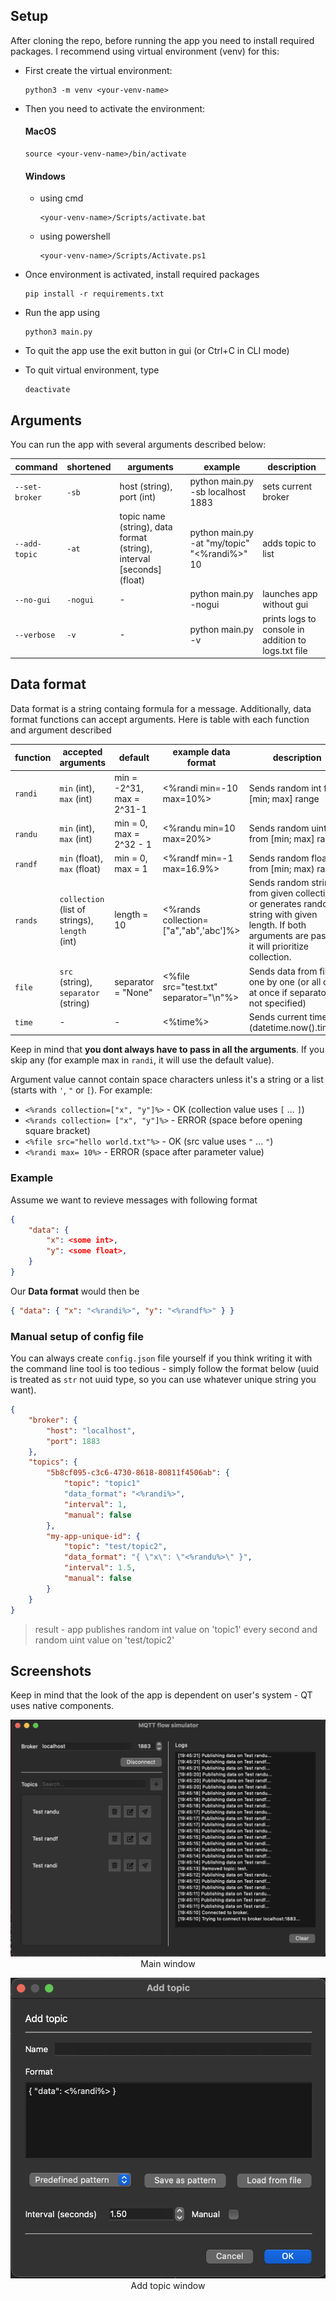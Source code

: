 ## Setup
After cloning the repo, before running the app you need to install required packages. I recommend using virtual environment (venv) for this:

- First create the virtual environment:
  ```
  python3 -m venv <your-venv-name>
  ```

- Then you need to activate the environment:

    #### MacOS
    ```
    source <your-venv-name>/bin/activate
    ```

    #### Windows
    - using cmd
        ```
        <your-venv-name>/Scripts/activate.bat
        ```

    - using powershell
        ```
        <your-venv-name>/Scripts/Activate.ps1
        ```

- Once environment is activated, install required packages
    ```
    pip install -r requirements.txt
    ```
- Run the app using
    ```
    python3 main.py
    ```
- To quit the app use the exit button in gui (or Ctrl+C in CLI mode)
- To quit virtual environment, type
    ```
    deactivate
    ```

## Arguments
You can run the app with several arguments described below:

| command       | shortened | arguments                                                             | example                                      | description                                         |
| ------------- | --------- | --------------------------------------------------------------------- | -------------------------------------------- | --------------------------------------------------- |
| `--set-broker` | `-sb`      | host (string), port (int)                                                         | python main.py -sb localhost 1883            | sets current broker                                 |
| `--add-topic`  | `-at`      | topic name (string), data format (string), interval [seconds] (float) | python main.py -at "my/topic" "<%randi%>" 10 | adds topic to list                                  |
| `--no-gui`     | `-nogui`   | \-                                                                    | python main.py -nogui                        | launches app without gui                            |
| `--verbose`    | `-v`      | \-                                                                    | python main.py -v                            | prints logs to console in addition to logs.txt file |

## Data format
Data format is a string containg formula for a message. Additionally, data format functions can accept arguments. Here is table with each function and argument described

| function | accepted arguments                         | default                   | example data format                     | description                                                                                                                                          |
| -------- | ------------------------------------------ | ------------------------- | --------------------------------------- | ---------------------------------------------------------------------------------------------------------------------------------------------------- |
| `randi`   | `min` (int), `max` (int)                       | min = -2^31, max = 2^31-1 | <%randi min=-10 max=10%>                | Sends random int from [min; max] range                                                                                                               |
| `randu`    | `min` (int), `max` (int)                       | min = 0, max = 2^32 - 1   | <%randu min=10 max=20%>                 | Sends random uint from [min; max] range                                                                                                              |
| `randf`    | `min` (float), `max` (float)                   | min = 0, max = 1          | <%randf min=-1 max=16.9%>               | Sends random float from [min; max) range                                                                                                             |
| `rands`    | `collection` (list of strings), `length` (int) | length = 10               | <%rands collection=["a","ab",'abc']%> | Sends random string from given collection or generates random string with given length. If both arguments are passed, it will prioritize collection. |
| `file`     | `src` (string), `separator` (string)           | separator = "None"           | <%file src="test.txt" separator="\\n"%> | Sends data from file one by one (or all of it at once if separator is not specified)                                                                                                                      |
| `time`    | -               | -       | <%time%>               | Sends current time (datetime.now().time()) 

Keep in mind that <b>you dont always have to pass in all the arguments</b>. If you skip any (for example max in ```randi```, it will use the default value).

Argument value cannot contain space characters unless it's a string or a list (starts with `'`, `"` or `[`). For example: 
- ```<%rands collection=["x", "y"]%>``` - OK (collection value uses `[` ... `]`)
- ```<%rands collection= ["x", "y"]%>``` - ERROR (space before opening square bracket)
- ```<%file src="hello world.txt"%>``` - OK (src value uses `"` ... `"`)
- ```<%randi max= 10%>``` - ERROR (space after parameter value)

### Example
Assume we want to revieve messages with following format

```json
{
    "data": {
        "x": <some int>,
        "y": <some float>,
    }
}
```

Our <b>Data format</b> would then be
```json
{ "data": { "x": "<%randi%>", "y": "<%randf%>" } }
```

### Manual setup of config file
You can always create ```config.json``` file yourself if you think writing it with the command line tool is too tedious - simply follow the format below (uuid is treated as ```str``` not uuid type, so you can use whatever unique string you want).
```json
{
    "broker": { 
        "host": "localhost",
        "port": 1883
    },
    "topics": {
        "5b8cf095-c3c6-4730-8618-80811f4506ab": {
            "topic": "topic1"
            "data_format": "<%randi%>",
            "interval": 1,
            "manual": false
        },
        "my-app-unique-id": {
            "topic": "test/topic2",
            "data_format": "{ \"x\": \"<%randu%>\" }",
            "interval": 1.5,
            "manual": false
        }
    }
}
```
> result - app publishes random int value on 'topic1' every second and random uint value on 'test/topic2'

## Screenshots
Keep in mind that the look of the app is dependent on user's system - QT uses native components.
<p align="center">
  <img src="./images/app.png">
  <br>
Main window
</p>

<p align="center">
  <img src="./images/add.png">
  <br>
Add topic window
</p>
